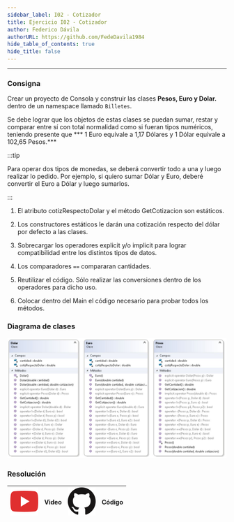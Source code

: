```yaml
---
sidebar_label: I02 - Cotizador
title: Ejercicio I02 - Cotizador
author: Federico Dávila
authorURL: https://github.com/FedeDavila1984
hide_table_of_contents: true
hide_title: false
---
```

---
### Consigna
Crear un proyecto de Consola y construir las clases **Pesos, Euro y Dolar.** dentro de un namespace llamado <code>Billetes</code>.

Se debe lograr que los objetos de estas clases se puedan sumar, restar y comparar entre sí con total normalidad como si fueran tipos numéricos, teniendo presente que *** 1 Euro equivale a 1,17 Dólares y 1 Dólar equivale a 102,65 Pesos.***

:::tip
    
Para operar dos tipos de monedas, se deberá convertir todo a una y luego realizar lo pedido. Por ejemplo, si quiero sumar Dólar y Euro, deberé convertir el Euro a Dólar y luego sumarlos.

:::

1. El atributo cotizRespectoDolar y el método GetCotizacion son estáticos.

2. Los constructores estáticos le darán una cotización respecto del dólar por defecto a las clases.

3. Sobrecargar los operadores explicit y/o implicit para lograr compatibilidad entre los distintos tipos de datos.

4. Los comparadores <code>==</code> compararan cantidades.
 
5. Reutilizar el código. Sólo realizar las conversiones dentro de los operadores para dicho uso.

6. Colocar dentro del Main el código necesario para probar todos los métodos.

### Diagrama de clases

![Diagrama de clase Sumador](/clases/04-sobrecarga/Ejercicios/diagrama.ConversorDivisas.JPG)

### Resolución
| ![img](/base/youtube.svg) | Video | ![img](/base/github.svg) | Código |
| :-------------------------------------: | :---: | :------------------------------------: | :----: |


